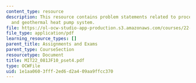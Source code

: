 ```yaml
---
content_type: resource
description: This resource contains problem statements related to process economics,
  and geothermal heat pump system.
file: https://ol-ocw-studio-app-production.s3.amazonaws.com/courses/22-081j-introduction-to-sustainable-energy-fall-2010/1e1aa0603fff2ed6d2a409aa9ffcc370_MIT22_081JF10_pset4.pdf
file_type: application/pdf
learning_resource_types: []
parent_title: Assignments and Exams
parent_type: CourseSection
resourcetype: Document
title: MIT22_081JF10_pset4.pdf
type: OCWFile
uid: 1e1aa060-3fff-2ed6-d2a4-09aa9ffcc370
---
```

